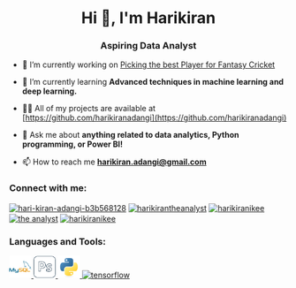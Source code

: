 <h1 align="center">Hi 👋, I'm Harikiran</h1>
<h3 align="center">Aspiring Data Analyst</h3>

- 🔭 I’m currently working on [Picking the best Player for Fantasy Cricket](https://github.com/harikiranadangi/dream11-ipl-player-prediction)

- 🌱 I’m currently learning **Advanced techniques in machine learning and deep learning.**

- 👨‍💻 All of my projects are available at [https://github.com/harikiranadangi](https://github.com/harikiranadangi)

- 💬 Ask me about **anything related to data analytics, Python programming, or Power BI!**

- 📫 How to reach me **harikiran.adangi@gmail.com**

<h3 align="left">Connect with me:</h3>
<p align="left">
<a href="https://linkedin.com/in/hari-kiran-adangi-b3b568128" target="blank"><img align="center" src="https://raw.githubusercontent.com/rahuldkjain/github-profile-readme-generator/master/src/images/icons/Social/linked-in-alt.svg" alt="hari-kiran-adangi-b3b568128" height="30" width="40" /></a>
<a href="https://kaggle.com/harikirantheanalyst" target="blank"><img align="center" src="https://raw.githubusercontent.com/rahuldkjain/github-profile-readme-generator/master/src/images/icons/Social/kaggle.svg" alt="harikirantheanalyst" height="30" width="40" /></a>
<a href="https://instagram.com/harikiranikee" target="blank"><img align="center" src="https://raw.githubusercontent.com/rahuldkjain/github-profile-readme-generator/master/src/images/icons/Social/instagram.svg" alt="harikiranikee" height="30" width="40" /></a>
<a href="https://www.youtube.com/c/the analyst" target="blank"><img align="center" src="https://raw.githubusercontent.com/rahuldkjain/github-profile-readme-generator/master/src/images/icons/Social/youtube.svg" alt="the analyst" height="30" width="40" /></a>
<a href="https://www.hackerrank.com/harikiranikee" target="blank"><img align="center" src="https://raw.githubusercontent.com/rahuldkjain/github-profile-readme-generator/master/src/images/icons/Social/hackerrank.svg" alt="harikiranikee" height="30" width="40" /></a>
</p>

<h3 align="left">Languages and Tools:</h3>
<p align="left"> <a href="https://www.mysql.com/" target="_blank" rel="noreferrer"> <img src="https://raw.githubusercontent.com/devicons/devicon/master/icons/mysql/mysql-original-wordmark.svg" alt="mysql" width="40" height="40"/> </a> <a href="https://www.photoshop.com/en" target="_blank" rel="noreferrer"> <img src="https://raw.githubusercontent.com/devicons/devicon/master/icons/photoshop/photoshop-line.svg" alt="photoshop" width="40" height="40"/> </a> <a href="https://www.python.org" target="_blank" rel="noreferrer"> <img src="https://raw.githubusercontent.com/devicons/devicon/master/icons/python/python-original.svg" alt="python" width="40" height="40"/> </a> <a href="https://www.tensorflow.org" target="_blank" rel="noreferrer"> <img src="https://www.vectorlogo.zone/logos/tensorflow/tensorflow-icon.svg" alt="tensorflow" width="40" height="40"/> </a> </p>
